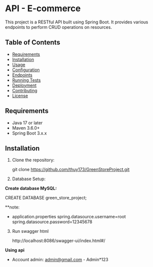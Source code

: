 # API - E-commerce

This project is a RESTful API built using Spring Boot. It provides various endpoints to perform CRUD operations on resources.

## Table of Contents

- [Requirements](#requirements)
- [Installation](#installation)
- [Usage](#usage)
- [Configuration](#configuration)
- [Endpoints](#endpoints)
- [Running Tests](#running-tests)
- [Deployment](#deployment)
- [Contributing](#contributing)
- [License](#license)

## Requirements

- Java 17 or later
- Maven 3.6.0+
- Spring Boot 3.x.x

## Installation

1. Clone the repository:

   git clone https://github.com/thuy173/GreenStoreProject.git

2. Database Setup:

**Create database MySQL:**

   CREATE DATABASE green_store_project;
   
**note:
  - application.properties
    spring.datasource.username=root
    spring.datasource.password=12345678

3. Run swagger html

   http://localhost:8086/swagger-ui/index.html#/

**Using api**
- Account admin: admin@gmail.com - Admin*123
